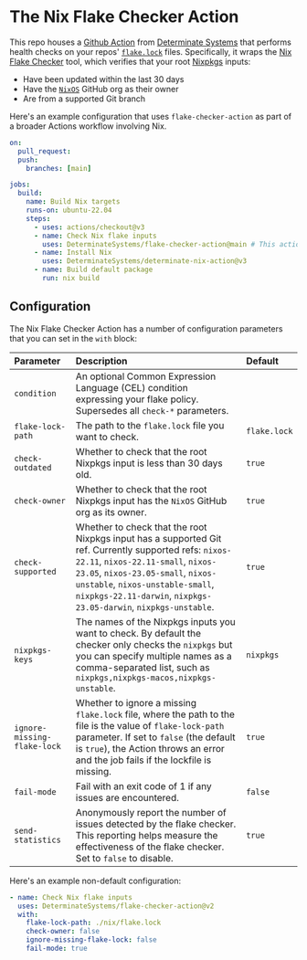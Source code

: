 # The Nix Flake Checker Action

This repo houses a [Github Action][action] from [Determinate Systems][detsys] that performs health checks on your repos' [`flake.lock`][lock] files.
Specifically, it wraps the [Nix Flake Checker][flake-checker] tool, which verifies that your root [Nixpkgs] inputs:

- Have been updated within the last 30 days
- Have the [`NixOS`][nixos-org] GitHub org as their owner
- Are from a supported Git branch

Here's an example configuration that uses `flake-checker-action` as part of a broader Actions workflow involving Nix.

```yaml
on:
  pull_request:
  push:
    branches: [main]

jobs:
  build:
    name: Build Nix targets
    runs-on: ubuntu-22.04
    steps:
      - uses: actions/checkout@v3
      - name: Check Nix flake inputs
        uses: DeterminateSystems/flake-checker-action@main # This action
      - name: Install Nix
        uses: DeterminateSystems/determinate-nix-action@v3
      - name: Build default package
        run: nix build
```

## Configuration

The Nix Flake Checker Action has a number of configuration parameters that you can set in the `with` block:

| Parameter                   | Description                                                                                                                                                                                                                                                                           | Default      |
| :-------------------------- | :------------------------------------------------------------------------------------------------------------------------------------------------------------------------------------------------------------------------------------------------------------------------------------ | :----------- |
| `condition`                 | An optional Common Expression Language (CEL) condition expressing your flake policy. Supersedes all `check-*` parameters.                                                                                                                                                             |              |
| `flake-lock-path`           | The path to the `flake.lock` file you want to check.                                                                                                                                                                                                                                  | `flake.lock` |
| `check-outdated`            | Whether to check that the root Nixpkgs input is less than 30 days old.                                                                                                                                                                                                                | `true`       |
| `check-owner`               | Whether to check that the root Nixpkgs input has the `NixOS` GitHub org as its owner.                                                                                                                                                                                                 | `true`       |
| `check-supported`           | Whether to check that the root Nixpkgs input has a supported Git ref. Currently supported refs: `nixos-22.11`, `nixos-22.11-small`, `nixos-23.05`, `nixos-23.05-small`, `nixos-unstable`, `nixos-unstable-small`, `nixpkgs-22.11-darwin`, `nixpkgs-23.05-darwin`, `nixpkgs-unstable`. | `true`       |
| `nixpkgs-keys`              | The names of the Nixpkgs inputs you want to check. By default the checker only checks the `nixpkgs` but you can specify multiple names as a comma-separated list, such as `nixpkgs,nixpkgs-macos,nixpkgs-unstable`.                                                                   | `nixpkgs`    |
| `ignore-missing-flake-lock` | Whether to ignore a missing `flake.lock` file, where the path to the file is the value of `flake-lock-path` parameter. If set to `false` (the default is `true`), the Action throws an error and the job fails if the lockfile is missing.                                            | `true`       |
| `fail-mode`                 | Fail with an exit code of 1 if any issues are encountered.                                                                                                                                                                                                                            | `false`      |
| `send-statistics`           | Anonymously report the number of issues detected by the flake checker. This reporting helps measure the effectiveness of the flake checker. Set to `false` to disable.                                                                                                                | `true`       |

Here's an example non-default configuration:

```yaml
- name: Check Nix flake inputs
  uses: DeterminateSystems/flake-checker-action@v2
  with:
    flake-lock-path: ./nix/flake.lock
    check-owner: false
    ignore-missing-flake-lock: false
    fail-mode: true
```

[action]: https://github.com/features/actions
[detsys]: https://determinate.systems
[flake-checker]: https://github.com/DeterminateSystems/flake-checker
[lock]: https://zero-to-nix.com/concepts/flakes#lockfile
[nixos-org]: https://github.com/NixOS
[nixpkgs]: https://github.com/NixOS/nixpkgs
